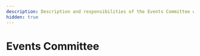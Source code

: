 ```yaml
---
description: Description and responsibilities of the Events Committee within KSC.
hidden: true
---
```


# Events Committee

